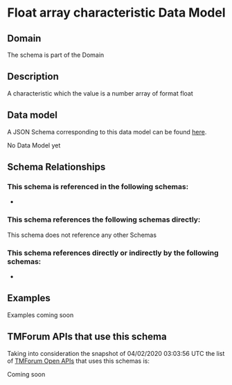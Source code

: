 # Float array characteristic Data Model

## Domain

The  schema is part of the  Domain

## Description

A characteristic which the value is a number array of format float

## Data model

A JSON Schema corresponding to this data model can be found
[here](https://github.com/tmforum-rand/schemas/blob/candidates/Common/FloatArrayCharacteristic.schema.json).

No Data Model yet

## Schema Relationships

### This schema is referenced in the following schemas:

-

### This schema references the following schemas directly:

This schema does not reference any other Schemas

### This schema references directly or indirectly by the following schemas:

-



## Examples

Examples coming soon

## TMForum APIs that use this schema

Taking into consideration the snapshot of 04/02/2020 03:03:56 UTC the list of [TMForum Open APIs](https://www.tmforum.org/open-apis/) that uses this schemas is:

Coming soon